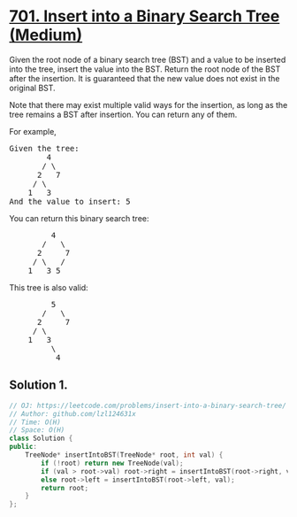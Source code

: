 # [701. Insert into a Binary Search Tree (Medium)](https://leetcode.com/problems/insert-into-a-binary-search-tree/)

<p>Given the root node of a binary search tree (BST) and a value to be inserted into the tree,&nbsp;insert the value into the BST. Return the root node of the BST after the insertion. It is guaranteed that the new value does not exist in the original BST.</p>

<p>Note that there may exist&nbsp;multiple valid ways for the&nbsp;insertion, as long as the tree remains a BST after insertion. You can return any of them.</p>

<p>For example,&nbsp;</p>

<pre>Given the tree:
        4
       / \
      2   7
     / \
    1   3
And the value to insert: 5
</pre>

<p>You can return this binary search tree:</p>

<pre>         4
       /   \
      2     7
     / \   /
    1   3 5
</pre>

<p>This tree is also valid:</p>

<pre>         5
       /   \
      2     7
     / \   
    1   3
         \
          4
</pre>


## Solution 1.

```cpp
// OJ: https://leetcode.com/problems/insert-into-a-binary-search-tree/
// Author: github.com/lzl124631x
// Time: O(H)
// Space: O(H)
class Solution {
public:
    TreeNode* insertIntoBST(TreeNode* root, int val) {
        if (!root) return new TreeNode(val);
        if (val > root->val) root->right = insertIntoBST(root->right, val);
        else root->left = insertIntoBST(root->left, val);
        return root;
    }
};
```
